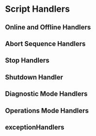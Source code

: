 # Script Handlers

## Online and Offline Handlers

## Abort Sequence Handlers

## Stop Handlers

## Shutdown Handler

## Diagnostic Mode Handlers

## Operations Mode Handlers

## exceptionHandlers